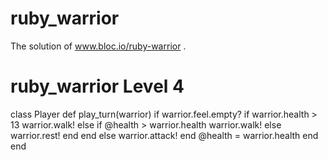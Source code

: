 # ruby_warrior
The solution of  www.bloc.io/ruby-warrior .

# ruby_warrior Level 4
class Player
  def play_turn(warrior)
    if warrior.feel.empty?
      if warrior.health > 13
        warrior.walk!
      else
        if @health > warrior.health
          warrior.walk!
        else
          warrior.rest!
        end
      end
    else
      warrior.attack!
    end
    @health = warrior.health
 end
end
